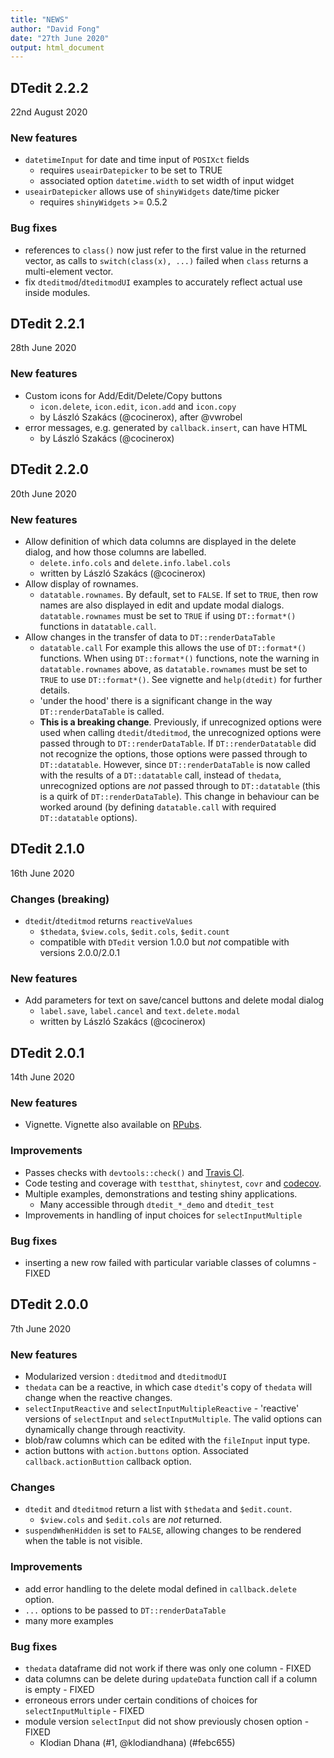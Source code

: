 ```yaml
---
title: "NEWS"
author: "David Fong"
date: "27th June 2020"
output: html_document
---
```


## DTedit 2.2.2
22nd August 2020

### New features

* `datetimeInput` for date and time input of `POSIXct` fields
  + requires `useairDatepicker` to be set to TRUE
  + associated option `datetime.width` to set width of input widget
* `useairDatepicker` allows use of `shinyWidgets` date/time picker
  + requires `shinyWidgets` >= 0.5.2
  
### Bug fixes

* references to `class()` now just refer to the first value in the
  returned vector, as calls to `switch(class(x), ...)` failed when `class`
  returns a multi-element vector.
* fix `dteditmod`/`dteditmodUI` examples to accurately reflect actual use
  inside modules.

## DTedit 2.2.1
28th June 2020

### New features

* Custom icons for Add/Edit/Delete/Copy buttons
  + `icon.delete`, `icon.edit`, `icon.add` and `icon.copy`
  + by László Szakács (@cocinerox), after @vwrobel
* error messages, e.g. generated by `callback.insert`, can have HTML
  + by László Szakács (@cocinerox)

## DTedit 2.2.0
20th June 2020

### New features

* Allow definition of which data columns
  are displayed in the delete dialog, and how those columns are labelled.
  + `delete.info.cols` and `delete.info.label.cols`
  + written by László Szakács (@cocinerox)
* Allow display of rownames.
  + `datatable.rownames`. By default, set to `FALSE`.
  If set to `TRUE`, then row names are also displayed in edit and update modal dialogs.
  `datatable.rownames` must be set to `TRUE` if using `DT::format*()` functions in
  `datatable.call`.
* Allow changes in the transfer of data to `DT::renderDataTable`
  + `datatable.call` For example this allows the use of `DT::format*()` functions.
  When using `DT::format*()` functions, note the warning in `datatable.rownames` above,
  as `datatable.rownames` must be set to `TRUE` to use `DT::format*()`. 
  See vignette and `help(dtedit)` for further details.
  + 'under the hood' there is a significant change in the way `DT::renderDataTable` is
  called. 
  + **This is a breaking change**. Previously, if unrecognized options were used when
  calling `dtedit`/`dteditmod`, the unrecognized options were passed through to
  `DT::renderDataTable`. If `DT::renderDatatable` did not recognize the options, those
  options were passed through to `DT::datatable`. However, since `DT::renderDataTable`
  is now called with the results of a `DT::datatable` call, instead of `thedata`,
  unrecognized options are *not* passed through to `DT::datatable` (this is a quirk
  of `DT::renderDataTable`). This change in behaviour can be worked around (by defining
  `datatable.call` with required `DT::datatable` options).

## DTedit 2.1.0
16th June 2020

### Changes (breaking)

* `dtedit`/`dteditmod` returns `reactiveValues`
  + `$thedata`, `$view.cols`, `$edit.cols`, `$edit.count`
  + compatible with `DTedit` version 1.0.0 but *not* compatible with versions 2.0.0/2.0.1

### New features

* Add parameters for text on save/cancel buttons and delete modal dialog
  + `label.save`, `label.cancel` and `text.delete.modal`
  + written by László Szakács (@cocinerox)

## DTedit 2.0.1
14th June 2020

### New features

* Vignette. Vignette also available on [RPubs](https://rpubs.com/DavidFong/DTedit).

### Improvements

* Passes checks with `devtools::check()` and [Travis CI](https://travis-ci.org/DavidPatShuiFong/DTedit).
* Code testing and coverage with `testthat`, `shinytest`, `covr` and [codecov](https://codecov.io/gh/DavidPatShuiFong/DTedit).
* Multiple examples, demonstrations and testing shiny applications.
  + Many accessible through `dtedit_*_demo` and `dtedit_test`
* Improvements in handling of input choices for `selectInputMultiple`

### Bug fixes

* inserting a new row failed with particular variable classes of columns - FIXED

## DTedit 2.0.0
7th June 2020

### New features

* Modularized version : `dteditmod` and `dteditmodUI`
* `thedata` can be a reactive, in which case `dtedit`'s copy of `thedata` will change when the reactive changes.
* `selectInputReactive` and `selectInputMultipleReactive` - 'reactive' versions of `selectInput` and `selectInputMultiple`. The valid options can dynamically change through reactivity.
* blob/raw columns which can be edited with the `fileInput` input type.
* action buttons with `action.buttons` option. Associated `callback.actionButtion` callback option.

### Changes

* `dtedit` and `dteditmod` return a list with `$thedata` and `$edit.count`.
  + `$view.cols` and `$edit.cols` are *not* returned.
* `suspendWhenHidden` is set to `FALSE`, allowing changes to be rendered when the table is not visible.

### Improvements

* add error handling to the delete modal defined in `callback.delete` option.
* `...` options to be passed to `DT::renderDataTable`
* many more examples

### Bug fixes

* `thedata` dataframe did not work if there was only one column - FIXED
* data columns can be delete during `updateData` function call if a column is empty - FIXED
* erroneous errors under certain conditions of choices for `selectInputMultiple` - FIXED
* module version `selectInput` did not show previously chosen option - FIXED 
  + Klodian Dhana (#1, @klodiandhana) (#febc655)

